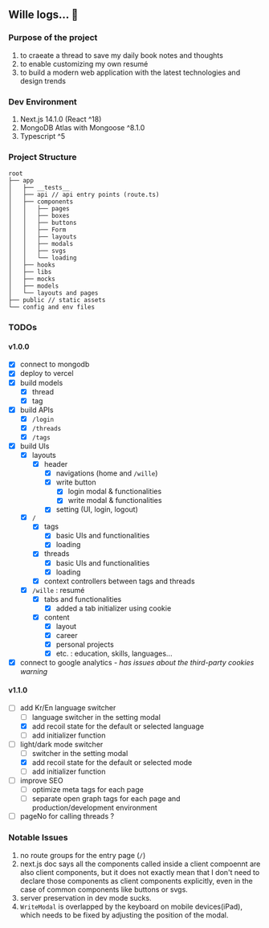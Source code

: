 ## Wille logs&hellip; 🍊

### Purpose of the project

1. to craeate a thread to save my daily book notes and thoughts
2. to enable customizing my own resumé
3. to build a modern web application with the latest technologies and design trends

### Dev Environment

1. Next.js 14.1.0 (React ^18)
2. MongoDB Atlas with Mongoose ^8.1.0
3. Typescript ^5

### Project Structure

```
root
├── app
│   ├── __tests__
│   ├── api // api entry points (route.ts)
│   ├── components
│   │   ├── pages
│   │   ├── boxes
│   │   ├── buttons
│   │   ├── Form
│   │   ├── layouts
│   │   ├── modals
│   │   ├── svgs
│   │   └── loading
│   ├── hooks
│   ├── libs
│   ├── mocks
│   ├── models
│   └── layouts and pages
├── public // static assets
└── config and env files
```

### TODOs

#### v1.0.0

- [x] connect to mongodb
- [x] deploy to vercel
- [x] build models
  - [x] thread
  - [x] tag
- [x] build APIs
  - [x] `/login`
  - [x] `/threads`
  - [x] `/tags`
- [x] build UIs
  - [x] layouts
    - [x] header
      - [x] navigations (home and `/wille`)
      - [x] write button
        - [x] login modal & functionalities
        - [x] write modal & functionalities
      - [x] setting (UI, login, logout)
  - [x] `/`
    - [x] tags
      - [x] basic UIs and functionalities
      - [x] loading
    - [x] threads
      - [x] basic UIs and functionalities
      - [x] loading
    - [x] context controllers between tags and threads
  - [x] `/wille` : resumé
    - [x] tabs and functionalities
      - [x] added a tab initializer using cookie
    - [x] content
      - [x] layout
      - [x] career
      - [x] personal projects
      - [x] etc. : education, skills, languages...
- [x] connect to google analytics - _has issues about the third-party cookies warning_

#### v1.1.0

- [ ] add Kr/En language switcher
  - [ ] language switcher in the setting modal
  - [x] add recoil state for the default or selected language
  - [ ] add initializer function
- [ ] light/dark mode switcher
  - [ ] switcher in the setting modal
  - [x] add recoil state for the default or selected mode
  - [ ] add initializer function
- [ ] improve SEO
  - [ ] optimize meta tags for each page
  - [ ] separate open graph tags for each page and production/development environment
- [ ] pageNo for calling threads ?

### Notable Issues

1. no route groups for the entry page (`/`)
2. next.js doc says all the components called inside a client compoennt are also client components, but it does not exactly mean that I don't need to declare those components as client components explicitly, even in the case of common components like buttons or svgs.
3. server preservation in dev mode sucks.
4. `WriteModal` is overlapped by the keyboard on mobile devices(iPad), which needs to be fixed by adjusting the position of the modal.
